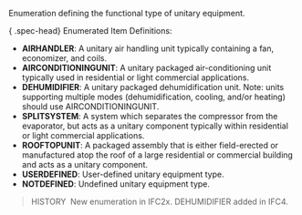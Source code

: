 Enumeration defining the functional type of unitary equipment.

{ .spec-head}
Enumerated Item Definitions:

* **AIRHANDLER**: A unitary air handling unit typically containing a fan, economizer, and coils.
* **AIRCONDITIONINGUNIT**: A unitary packaged air-conditioning unit typically used in residential or light commercial applications.
* **DEHUMIDIFIER**: A unitary packaged dehumidification unit. Note: units supporting multiple modes (dehumidification, cooling, and/or heating) should use AIRCONDITIONINGUNIT.
* **SPLITSYSTEM**: A system which separates the compressor from the evaporator, but acts as a unitary component typically within residential or light commercial applications.
* **ROOFTOPUNIT**: A packaged assembly that is either field-erected or manufactured atop the roof of a large residential or commercial building and acts as a unitary component.
* **USERDEFINED**: User-defined unitary equipment type.
* **NOTDEFINED**: Undefined unitary equipment type.

> HISTORY&nbsp; New enumeration in IFC2x. DEHUMIDIFIER added in IFC4.